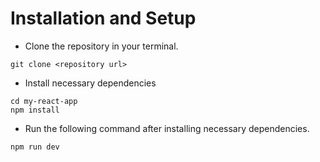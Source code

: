 # Installation and Setup

- Clone the repository in your terminal.
```
git clone <repository url>
```

- Install necessary dependencies
```
cd my-react-app
npm install
```

- Run the following command after installing necessary dependencies.
```
npm run dev
```
